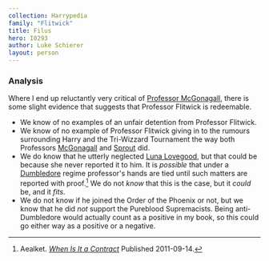 ```yaml
---
collection: Harrypedia
family: "Flitwick"
title: Filus
hero: I0293
author: Luke Schierer
layout: person
---
```

### Analysis

Where I end up reluctantly very critical of [Professor McGonagall][McGonagall],
there is some slight evidence that suggests that Professor Flitwick is redeemable.

* We know of no examples of an unfair detention from Professor Flitwick.
* We know of no example of Professor Flitwick giving in to the rumours
  surrounding Harry and the Tri-Wizzard Tournament the way both Professors
  [McGonagall] and [Sprout] did.
* We do know that he utterly neglected [Luna Lovegood][Luna], but that could
  be because she never reported it to him. It is *possible* that under a
  [Dumbledore] regime professor's hands are tied until such matters are
  reported with proof.[^20210322-3] We do not *know* that this is the case, but
  it *could* be, and it *fits*.
* We do not know if he joined the Order of the Phoenix or not, but we know that
  he did *not* support the Pureblood Supremacists.  Being anti-Dumbledore would
  actually count as a positive in my book, so this could go either way as a
  positive or a negative.

[McGonagall]: <../../mcgonagall/minerva/>

[Luna]: <../../lovegood/luna/>

[Dumbledore]: <../../dumbledore/albus_percival_wulfric_brian/>

[Sprout]: <../../sprout/pomona/>

[^20210322-3]: Aealket.
    _[When Is It a Contract](https://www.fanfiction.net/s/7382549)_ Published 2011-09-14.


